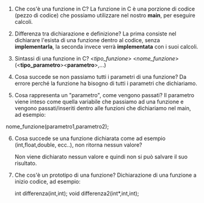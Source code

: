 1. Che cos'è una funzione in C?
La funzione in C è una porzione di codice (pezzo di codice) che possiamo utilizzare nel nostro **main**, per eseguire calcoli. 

2. Differenza tra dichiarazione e definizione?
La prima consiste nel dichiarare l'esista di una funzione dentro al codice, senza **implementarla**, la seconda invece verrà **implementata** con i suoi calcoli.

3. Sintassi di una funzione in C?
<*tipo_funzione*> <*nome_funzione*> (<**tipo_parametro**><**parametro**>,...)

4. Cosa succede se non passiamo tutti i parametri di una funzione?
Da errore perché la funzione ha bisogno di tutti i parametri che dichiariamo.

5. Cosa rappresenta un "parametro", come vengono passati?
Il parametro viene inteso come quella variabile che passiamo ad una funzione e vengono passati/inseriti dentro alle funzioni che dichiariamo nel main, ad esempio:

nome_funzione(parametro1,parametro2);

6. Cosa succede se una funzione dichiarata come ad esempio (int,float,double, ecc..), non ritorna nessun valore?
   
   Non viene dichiarato nessun valore e quindi non si può salvare il suo risultato.
   
   
7. Che cos'è un prototipo di una funzione?
   Dichiarazione di una funzione a inizio codice, ad esempio:
   
    int differenza(int,int);
   void differenza2(int*,int,int);
  
